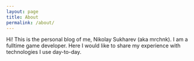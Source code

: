 ```yaml
---
layout: page
title: About
permalink: /about/
---
```


Hi! This is the personal blog of me, Nikolay Sukharev (aka mrchnk).
I am a fulltime game developer. Here I would like to share my experience with technologies I use day-to-day.
